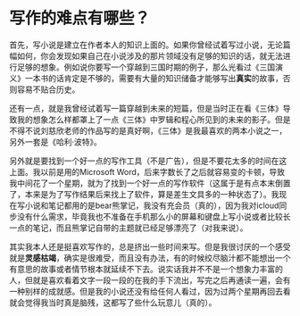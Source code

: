 # 写作的难点有哪些？

首先，写小说是建立在作者本人的知识上面的。如果你曾经试着写过小说，无论篇幅如何，你会发现如果自己在小说涉及的那片领域没有足够的知识的话，就无法进行足够的想象。例如说你要写一个穿越到三国时期的例子，那么光看过《三国演义》一本书的话肯定是不够的，需要有大量的知识储备才能够写出**真实**的故事，否则容易不贴合历史。

还有一点，就是我曾经试着写一篇穿越到未来的短篇，但是当时正在看《三体》导致我的想象怎么样都罩上了一点《三体》中罗辑和程心所见到的未来的影子。但是不得不说刘慈欣老师的作品写的是真好啊，《三体》是我最喜欢的两本小说之一，另外一套是《哈利·波特》。

另外就是要找到一个好一点的写作工具（不是广告），但是不要花太多的时间在这上面。我以前是用的Microsoft Word，后来字数长了之后就容易变的卡顿，导致我中间花了一个星期，就为了找到一个好一点的写作软件（这属于是有点本末倒置了，本来是为了写作结果后来找上了软件，算是差生文具多的一种状态了）。我现在写小说和笔记都用的是bear熊掌记，我没有充会员（真的），因为我对icloud同步没有什么需求，毕竟我也不准备在手机那么小的屏幕和键盘上写小说或者比较长一点的笔记，而且熊掌记自带的主题就已经足够漂亮了（对我来说）。

其实我本人还是挺喜欢写作的，总是挤出一些时间来写。但是我很讨厌的一个感受就是**灵感枯竭**，确实是很难受，而且没有办法，有的时候绞尽脑汁都不能想出一个有意思的故事或者情节根本就延续不下去。说实话我并不不是一个想象力丰富的人，但就是喜欢看着文字一段一段的在我的手下流出，写完之后再通读一遍，会有一种别样的成就感。但是我的小说还没有给任何人看过，因为过两个星期再回去看就会觉得我当时真是脑残，这都写了些什么玩意儿（真的）。
